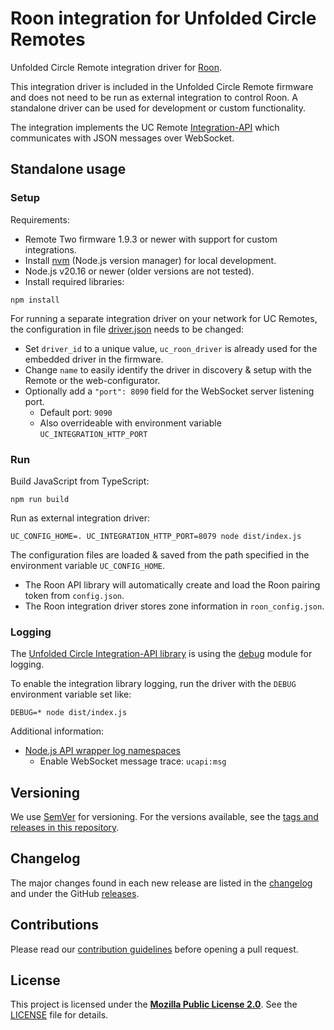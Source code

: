 # Roon integration for Unfolded Circle Remotes

Unfolded Circle Remote integration driver for [Roon](https://roon.app/).

This integration driver is included in the Unfolded Circle Remote firmware and does not need to be run as external
integration to control Roon. A standalone driver can be used for development or custom functionality.

The integration implements the UC Remote [Integration-API](https://github.com/unfoldedcircle/core-api) which
communicates with JSON messages over WebSocket.

## Standalone usage

### Setup

Requirements:

- Remote Two firmware 1.9.3 or newer with support for custom integrations.
- Install [nvm](https://github.com/nvm-sh/nvm) (Node.js version manager) for local development.
- Node.js v20.16 or newer (older versions are not tested).
- Install required libraries:

```shell
npm install
```

For running a separate integration driver on your network for UC Remotes, the configuration in file
[driver.json](driver.json) needs to be changed:

- Set `driver_id` to a unique value, `uc_roon_driver` is already used for the embedded driver in the firmware.
- Change `name` to easily identify the driver in discovery & setup with the Remote or the web-configurator.
- Optionally add a `"port": 8090` field for the WebSocket server listening port.
  - Default port: `9090`
  - Also overrideable with environment variable `UC_INTEGRATION_HTTP_PORT`

### Run

Build JavaScript from TypeScript:

```shell
npm run build
```

Run as external integration driver:

```shell
UC_CONFIG_HOME=. UC_INTEGRATION_HTTP_PORT=8079 node dist/index.js
```

The configuration files are loaded & saved from the path specified in the environment variable `UC_CONFIG_HOME`.

- The Roon API library will automatically create and load the Roon pairing token from `config.json`.
- The Roon integration driver stores zone information in `roon_config.json`.

### Logging

The [Unfolded Circle Integration-API library](https://github.com/unfoldedcircle/integration-node-library) is using the
[debug](https://www.npmjs.com/package/debug) module for logging.

To enable the integration library logging, run the driver with the `DEBUG` environment variable set like:

```shell
DEBUG=* node dist/index.js
```

Additional information:

- [Node.js API wrapper log namespaces](https://github.com/unfoldedcircle/integration-node-library?tab=readme-ov-file#logging)
  - Enable WebSocket message trace: `ucapi:msg`

## Versioning

We use [SemVer](http://semver.org/) for versioning. For the versions available, see the
[tags and releases in this repository](https://github.com/unfoldedcircle/integration-roon/releases).

## Changelog

The major changes found in each new release are listed in the [changelog](CHANGELOG.md)
and under the GitHub [releases](https://github.com/unfoldedcircle/integration-roon/releases).

## Contributions

Please read our [contribution guidelines](CONTRIBUTING.md) before opening a pull request.

## License

This project is licensed under the [**Mozilla Public License 2.0**](https://choosealicense.com/licenses/mpl-2.0/).
See the [LICENSE](LICENSE) file for details.
